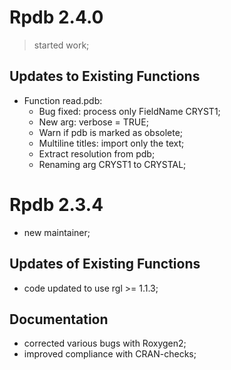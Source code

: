 
# Rpdb 2.4.0

> started work;

## Updates to Existing Functions

- Function read.pdb:
  - Bug fixed: process only FieldName CRYST1;
  - New arg: verbose = TRUE;
  - Warn if pdb is marked as obsolete;
  - Multiline titles: import only the text;
  - Extract resolution from pdb;
  - Renaming arg CRYST1 to CRYSTAL;



# Rpdb 2.3.4

- new maintainer;

## Updates of Existing Functions

- code updated to use rgl >= 1.1.3;

## Documentation

- corrected various bugs with Roxygen2;
- improved compliance with CRAN-checks;
